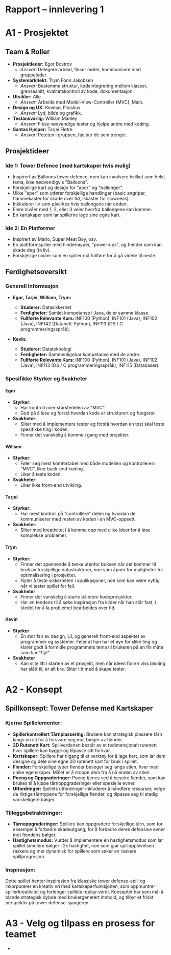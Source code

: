 # Rapport – innlevering 1

 # A1 - Prosjektet
 ## Team & Roller

- **Prosjektleder:** Egor Bostrov
  - *Ansvar:* Delegere arbeid, fikser møter, kommunisere med gruppeleder.
- **Systemarkitekt:** Trym Fonn Jakobsen
  - *Ansvar:* Bestemme struktur, kodeintegrering mellom klasser, grensesnitt, kvalitetskontroll av kode, dokumentasjon.
- **Utvikler:** Alle
  - *Ansvar:* Arbeide med Model-View-Controller (MVC), Main.
- **Design og UX:** Kevinas Pliuskus
  - *Ansvar:* Lyd, bilde og grafikk.
- **Testansvarlig:** William Manley
  - *Ansvar:* Fikse nødvendige tester og hjelpe andre med koding.
- **Santas Hjelper:** Tarjei Fløtre
  - *Ansvar:* Poteten i gruppen, hjelper de som trenger.

## Prosjektideer

### Ide 1: Tower Defence (med kartskaper hvis mulig)

- Inspirert av Balloons tower defence, men kan involvere hvilket som helst tema, ikke nødvendigvis "Balloons".
- Forskjellige kart og design for "aper" og "ballonger".
- Ulike "aper" som utfører forskjellige handlinger (basic angriper, flammekaster for skade over tid, iskaster for slowness).
- Inkluderer liv som påvirkes hvis ballongene når enden.
- Flere nivåer med 1, 2, eller 3 veier hvorfra ballongene kan komme.
- En kartskaper som lar spillerne lage sine egne kart.

### Ide 2: En Platformer

- Inspirert av Mario, Super Meat Boy, osv.
- En plattformspiller med hinderløyper, "power-ups", og fiender som kan skade deg (ta liv).
- Forskjellige nivåer som en spiller må fullføre for å gå videre til neste.

## Ferdighetsoversikt

### Generell Informasjon

- **Egor, Tarjei, William, Trym:**
  - **Studerer:** Datasikkerhet
  - **Ferdigheter:** Samlet kompetanse i Java, deler samme klasse.
  - **Fullførte Relevante Kurs:** INF100 (Python), INF101 (Java), INF102 (Java), INF142 (Datanett-Python), INF113 (OS / C programmeringsspråk).

- **Kevin:**
  - **Studerer:** Datateknologi
  - **Ferdigheter:** Sammenlignbar kompetanse med de andre.
  - **Fullførte Relevante Kurs:** INF100 (Python), INF101 (Java), INF102 (Java), INF113 (OS / C programmeringsspråk), INF115 (Databaser).

### Spesifikke Styrker og Svakheter

#### Egor
- **Styrker:**
  - Har kontroll over størstedelen av "MVC".
  - God på å lese og forstå hvordan kode er strukturert og fungerer.
- **Svakheter:**
  - Sliter med å implementere tester og forstå hvordan en test skal teste spesifikke ting i koden.
  - Finner det vanskelig å komme i gang med projekter.

#### William
- **Styrker:**
  - Føler seg mest komfortabel med både modellen og kontrolleren i "MVC", liker back-end koding.
  - Liker å teste koden.
- **Svakheter:**
  - Liker ikke front-end utvikling.

#### Tarjei
- **Styrker:**
  - Har mest kontroll på "controllere" delen og hvordan de kommuniserer med resten av koden i en MVC-oppsett.
- **Svakheter:**
  - Sliter med kreativitet i å komme opp med ulike ideer for å løse komplekse problemer.

#### Trym
- **Styrker:**
  - Finner det spennende å tenke utenfor boksen når det kommer til bruk av forskjellige datastrukturer, noe som åpner for muligheter for optimalisering i prosjektet.
  - Nyter å teste sikkerheten i applikasjoner, noe som kan være nyttig når vi tester spillet for feil.
- **Svakheter**
  - Finner det vanskelig å starte på store kodeprosjekter.
  - Har en tendens til å søke inspirasjon fra kilder når han står fast, i stedet for å la problemet bearbeides over tid.

#### Kevin
- **Styrker**
  - En stor fan av design, UI, og generelt front-end aspektet av programmer og systemer. Føler at han har et øye for slike ting og klarer godt å formidle programmets tema til brukeren på en fin måte som har "flyt".
- **Svakheter**
  - Kan slite litt i starten av et prosjekt, men når ideen for en viss løsning har slått til, er alt bra. Sliter litt med å skape tester.


# A2 - Konsept
## Spillkonsept: Tower Defense med Kartskaper

### Kjerne Spillelementer:
- **Spillerkontrollert Tårnplassering:** Brukere kan strategisk plassere tårn langs en sti for å forsvare seg mot bølger av fiender.
- **2D Rutenett Kart:** Spillverdenen består av et todimensjonalt rutenett hvor spillere kan bygge og tilpasse sitt forsvar.
- **Kartskaper:** Spillere har tilgang til et verktøy for å lage kart, som lar dem designe og dele sine egne 2D rutenett kart for bruk i spillet.
- **Fiender:** Forskjellige typer fiender beveger seg langs stien, hver med unike egenskaper. Målet er å stoppe dem fra å nå enden av stien.
- **Poeng og Oppgraderinger:** Poeng tjenes ved å beseire fiender, som kan brukes til å kjøpe tårnoppgraderinger eller spesielle evner.
- **Utfordringer:** Spillets utfordringer inkluderer å håndtere ressurser, velge de riktige tårntypene for forskjellige fiender, og tilpasse seg til stadig vanskeligere bølger.

### Tilleggsbetraktninger:
- **Tårnoppgraderinger:** Spillere kan oppgradere forskjellige tårn, som for eksempel å forbedre skadeutgang, for å forbedre deres defensive evner mot fiendens bølger.
- **Hastighetsmodus:** Vurder å implementere en hastighetsmodus som lar spillet simulere bølger i 2x hastighet, noe som gjør spillopplevelsen raskere og mer dynamisk for spillere som søker en raskere spillprogresjon.

### Inspirasjon:
Dette spillet henter inspirasjon fra klassiske tower defense-spill og inkorporerer en kreativ vri med kartskaperfunksjonen, som oppmuntrer spillerkreativitet og forlenger spillets replay-verdi. Konseptet har som mål å blande strategisk dybde med brukergenerert innhold, og tilbyr et friskt perspektiv på tower defense-sjangeren.


# A3 - Velg og tilpass en prosess for teamet
* 



